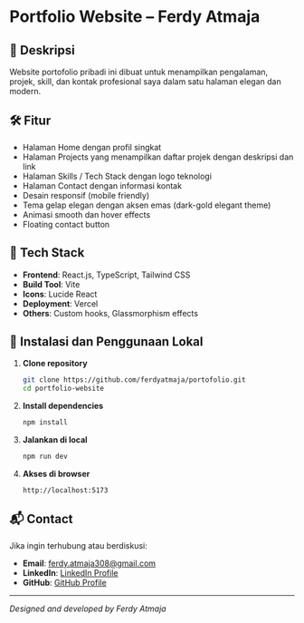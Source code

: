 # Portfolio Website – Ferdy Atmaja


## 📌 Deskripsi
Website portofolio pribadi ini dibuat untuk menampilkan pengalaman, projek, skill, dan kontak profesional saya dalam satu halaman elegan dan modern.

## 🛠️ Fitur
- Halaman Home dengan profil singkat
- Halaman Projects yang menampilkan daftar projek dengan deskripsi dan link
- Halaman Skills / Tech Stack dengan logo teknologi
- Halaman Contact dengan informasi kontak
- Desain responsif (mobile friendly)
- Tema gelap elegan dengan aksen emas (dark-gold elegant theme)
- Animasi smooth dan hover effects
- Floating contact button

## 🔧 Tech Stack
- **Frontend**: React.js, TypeScript, Tailwind CSS
- **Build Tool**: Vite
- **Icons**: Lucide React
- **Deployment**: Vercel 
- **Others**: Custom hooks, Glassmorphism effects

## 🚀 Instalasi dan Penggunaan Lokal

1. **Clone repository**
   ```bash
   git clone https://github.com/ferdyatmaja/portofolio.git
   cd portfolio-website
   ```

2. **Install dependencies**
   ```bash
   npm install
   ```

3. **Jalankan di local**
   ```bash
   npm run dev
   ```

4. **Akses di browser**
   ```
   http://localhost:5173
   ```

## 📬 Contact
Jika ingin terhubung atau berdiskusi:
- **Email**: ferdy.atmaja308@gmail.com
- **LinkedIn**: [LinkedIn Profile](https://linkedin.com/in/ferdy-atmaja)
- **GitHub**: [GitHub Profile](https://github.com/ferdyatmaja)

---
*Designed and developed by Ferdy Atmaja*